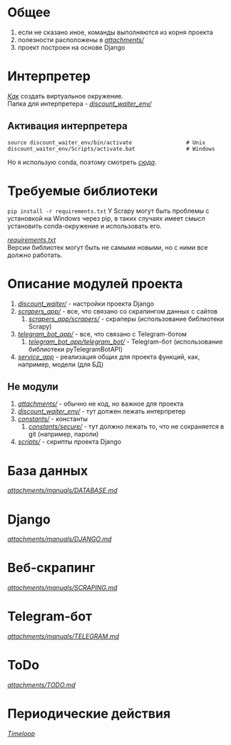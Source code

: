 # Общее
1) если не сказано иное, команды выполняются из корня проекта
2) полезности расположены в [*attachments/*](/attachments)
3) проект построен на основе Django

# Интерпретер
[*Как*](https://www.jetbrains.com/help/idea/creating-virtual-environment.html) создать виртуальное окружение.  
Папка для интерпретера - [*discount_waiter_env/*](/discount_waiter_env)

## Активация интерпретера
```
source discount_waiter_env/bin/activate                 # Unix
discount_waiter_env/Scripts/activate.bat                # Windows
```
Но я использую conda, поэтому смотреть
[*сюда*](https://docs.conda.io/projects/conda/en/latest/user-guide/tasks/manage-environments.html#activating-an-environment).

# Требуемые библиотеки
`pip install -r requirements.txt`
У Scrapy могут быть проблемы с установкой на Windows через pip, в таких случаях имеет смысл установить
conda-окружение и использовать его.
  
[*requirements.txt*](https://pip.pypa.io/en/stable/user_guide/#requirements-files)  
Версии библиотек могут быть не самыми новыми, но с ними все должно работать.

# Описание модулей проекта
1) [*discount_waiter/*](/discount_waiter) - настройки проекта Django
2) [*scrapers_app/*](/scrapers_app) - все, что связано со скрапингом данных с сайтов
    1) [*scrapers_app/scrapers/*](/scrapers_app/scrapers) - скраперы (использование библиотеки Scrapy)
3) [*telegram_bot_app/*](/telegram_bot_app) - все, что связано с Telegram-ботом
    1) [*telegram_bot_app/telegram_bot/*](/telegram_bot_app/telegram_bot) -
       Telegram-бот (использование библиотеки pyTelegramBotAPI)
4) [*service_app*](/service_app) - реализация общих для проекта функций, как, например, модели (для БД)

## Не модули
1) [*attachments/*](/attachments) - обычно не код, но важное для проекта
2) [*discount_waiter_env/*](/discount_waiter_env) - тут должен лежать интерпретер
3) [*constants/*](/constants) - константы
    1) [*constants/secure/*](/constants/secure) - тут должно лежать то, что не сохраняется в git (например, пароли)
4) [*scripts/*](/scripts) - скрипты проекта Django

# База данных
[*attachments/manuals/DATABASE.md*](/attachments/manuals/DATABASE.md)

# Django
[*attachments/manuals/DJANGO.md*](/attachments/manuals/DJANGO.md)

# Веб-скрапинг
[*attachments/manuals/SCRAPING.md*](/attachments/manuals/SCRAPING.md)

# Telegram-бот
[*attachments/manuals/TELEGRAM.md*](/attachments/manuals/TELEGRAM.md)

# ToDo
[*attachments/TODO.md*](/attachments/TODO.md)

# Периодические действия
[*Timeloop*](https://pypi.org/project/timeloop/)
